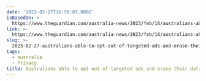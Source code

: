 ```yaml
---
date: '2023-02-27T16:56:03.000Z'
isBasedOn: >-
  https://www.theguardian.com/australia-news/2023/feb/16/australians-able-to-opt-out-of-targeted-ads-and-erase-their-data-under-proposed-privacy-reforms
link: >-
  https://www.theguardian.com/australia-news/2023/feb/16/australians-able-to-opt-out-of-targeted-ads-and-erase-their-data-under-proposed-privacy-reforms
slug: >-
  2023-02-27-australians-able-to-opt-out-of-targeted-ads-and-erase-their-data-under-prop
tags:
  - australia
  - Privacy
title: Australians able to opt out of targeted ads and erase their data under prop
---
```


